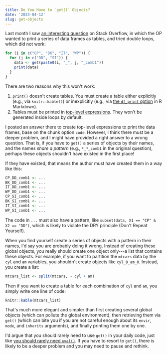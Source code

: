```yaml
---
title: Do You Have to `get()` Objects?
date: '2023-04-12'
slug: get-objects
---
```


Last month I saw [an interesting
question](https://stackoverflow.com/q/75819997/559676) on Stack Overflow, in
which the OP wanted to print a series of data frames as tables, and tried double
loops, which did not work:

``` r
for (i in c("CP", "BK", "IT", "WP")) {
  for (j in c("DD", "SI")) {
    data <- get(paste0(i, "_", j, "_comb1"))
    print(data)
  }
}
```

There are two reasons why this won't work:

1.  `print()` doesn't create tables. You must create a table either explicitly
    (e.g., via `knitr::kable()`) or inexplicitly (e.g., via [the `df_print`
    option](https://bookdown.org/yihui/rmarkdown/html-document.html#data-frame-printing)
    in R Markdown).
2.  Tables must be printed in [top-level
    expressions](/en/2017/06/top-level-r-expressions/). They won't be generated
    inside loops by default.

I posted an answer there to create top-level expressions to print the data
frames, base on the chunk option `code`. However, I think there must be a deeper
problem, and I might have provided a right answer to a wrong question. That is,
if you have to `get()` a series of objects by their names, and the names *share
a pattern* (e.g., `*_*_comb1` in the original question), perhaps these objects
shouldn't have existed in the first place!

If they have existed, that means the author must have created them in a way like
this:

``` r
CP_DD_comb1 <- ...
BK_DD_comb1 <- ...
IT_DD_comb1 <- ...
WP_DD_comb1 <- ...
CP_SI_comb1 <- ...
BK_SI_comb1 <- ...
IT_SI_comb1 <- ...
WP_SI_comb1 <- ...
```

The code in `...` must also have a pattern, like
`subset(data, X1 == "CP" & X2 == "DD")`, which is likely to violate the DRY
principle (Don't Repeat Yourself).

When you find yourself create a series of objects with a pattern in their names,
I'd say you are probably doing it wrong. Instead of creating these global
objects, you really should create one object only---a list that contains these
objects. For example, if you want to partition the `mtcars` data by the `cyl`
and `am` variables, you shouldn't create objects like `cyl_8_am_0`. Instead, you
create a list:

``` r
mtcars_list <- split(mtcars, ~ cyl + am)
```

Then if you want to create a table for each combination of `cyl` and `am`, you
simply write one line of code:

``` r
knitr::kable(mtcars_list)
```

That's much more elegant and simpler than first creating several global objects
(which can pollute the global environment), then retrieving them via `get()`
(which can bite you if you are not careful enough about its `envir`, `mode`, and
`inherits` arguments), and finally printing them one by one.

I'd argue that you should rarely need to use `get()` in your daily code, just
like [you should rarely need `eval()`](/en/2023/02/eval-parse/). If you have to
resort to `get()`, there is likely to be a deeper problem and you may need to
pause and rethink.

